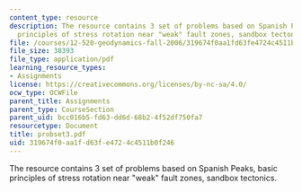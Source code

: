 ```yaml
---
content_type: resource
description: The resource contains 3 set of problems based on Spanish Peaks, basic
  principles of stress rotation near "weak" fault zones, sandbox tectonics.
file: /courses/12-520-geodynamics-fall-2006/319674f0aa1fd63fe4724c4511b0f246_probset3.pdf
file_size: 38393
file_type: application/pdf
learning_resource_types:
- Assignments
license: https://creativecommons.org/licenses/by-nc-sa/4.0/
ocw_type: OCWFile
parent_title: Assignments
parent_type: CourseSection
parent_uid: bcc016b5-fd63-dd6d-68b2-4f52df750fa7
resourcetype: Document
title: probset3.pdf
uid: 319674f0-aa1f-d63f-e472-4c4511b0f246
---
```

The resource contains 3 set of problems based on Spanish Peaks, basic principles of stress rotation near "weak" fault zones, sandbox tectonics.